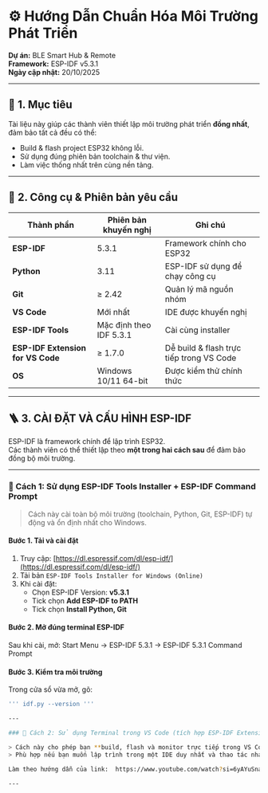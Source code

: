 # ⚙️ Hướng Dẫn Chuẩn Hóa Môi Trường Phát Triển  
**Dự án:** BLE Smart Hub & Remote  
**Framework:** ESP-IDF v5.3.1  
**Ngày cập nhật:** 20/10/2025  

---

## 🧭 1. Mục tiêu  
Tài liệu này giúp các thành viên thiết lập môi trường phát triển **đồng nhất**, đảm bảo tất cả đều có thể:
- Build & flash project ESP32 không lỗi.
- Sử dụng đúng phiên bản toolchain & thư viện.
- Làm việc thống nhất trên cùng nền tảng.

---

## 🧰 2. Công cụ & Phiên bản yêu cầu  

| Thành phần | Phiên bản khuyến nghị | Ghi chú |
|-------------|----------------------|---------|
| **ESP-IDF** | 5.3.1 | Framework chính cho ESP32 |
| **Python** | 3.11 | ESP-IDF sử dụng để chạy công cụ |
| **Git** | ≥ 2.42 | Quản lý mã nguồn nhóm |
| **VS Code** | Mới nhất | IDE được khuyến nghị |
| **ESP-IDF Tools** | Mặc định theo IDF 5.3.1 | Cài cùng installer |
| **ESP-IDF Extension for VS Code** | ≥ 1.7.0 | Dễ build & flash trực tiếp trong VS Code |
| **OS** | Windows 10/11 64-bit | Được kiểm thử chính thức |

---

## 🪜 3. CÀI ĐẶT VÀ CẤU HÌNH ESP-IDF  

ESP-IDF là framework chính để lập trình ESP32.  
Các thành viên có thể thiết lập theo **một trong hai cách sau** để đảm bảo đồng bộ môi trường.

---

### 🔹 Cách 1: Sử dụng ESP-IDF Tools Installer + ESP-IDF Command Prompt 

> Cách này cài toàn bộ môi trường (toolchain, Python, Git, ESP-IDF) tự động và ổn định nhất cho Windows.

#### Bước 1. Tải và cài đặt
1. Truy cập: [https://dl.espressif.com/dl/esp-idf/](https://dl.espressif.com/dl/esp-idf/)  
2. Tải bản `ESP-IDF Tools Installer for Windows (Online)`  
3. Khi cài đặt:
   - Chọn ESP-IDF Version: **v5.3.1**  
   - Tick chọn **Add ESP-IDF to PATH**  
   - Tick chọn **Install Python, Git**

#### Bước 2. Mở đúng terminal ESP-IDF
Sau khi cài, mở: Start Menu → ESP-IDF 5.3.1 → ESP-IDF 5.3.1 Command Prompt

#### Bước 3. Kiểm tra môi trường
Trong cửa sổ vừa mở, gõ:
```bash
''' idf.py --version '''

---

### 🔹 Cách 2: Sử dụng Terminal trong VS Code (tích hợp ESP-IDF Extension)

> Cách này cho phép bạn **build, flash và monitor trực tiếp trong VS Code**, không cần mở Command Prompt riêng.  
> Phù hợp nếu bạn muốn lập trình trong một IDE duy nhất và thao tác nhanh hơn.

Làm theo hướng dẫn của link:  https://www.youtube.com/watch?si=6yAYuSna5tZOGRqE&v=YK9g9GWQigg&feature=youtu.be

---

